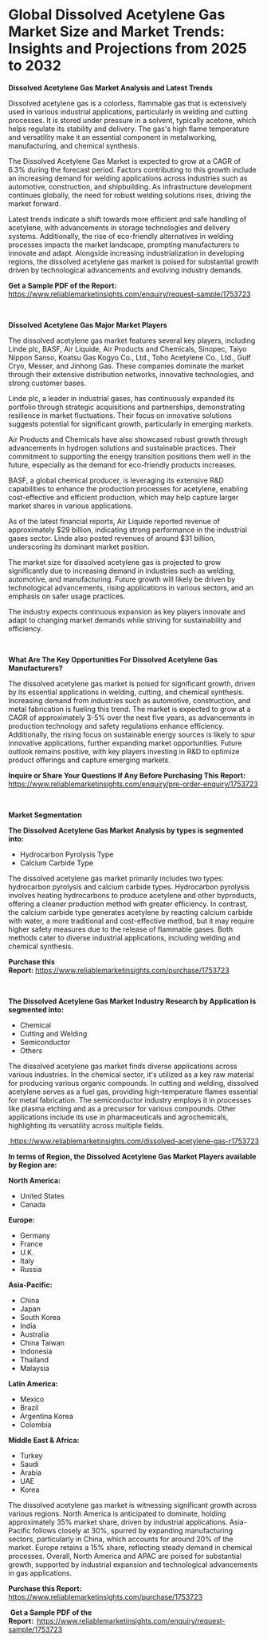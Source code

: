 <p><h1>Global Dissolved Acetylene Gas Market Size and Market Trends: Insights and Projections from 2025 to 2032</h1></p><p><strong>Dissolved Acetylene Gas Market Analysis and Latest Trends</strong></p>
<p><p>Dissolved acetylene gas is a colorless, flammable gas that is extensively used in various industrial applications, particularly in welding and cutting processes. It is stored under pressure in a solvent, typically acetone, which helps regulate its stability and delivery. The gas's high flame temperature and versatility make it an essential component in metalworking, manufacturing, and chemical synthesis.</p><p>The Dissolved Acetylene Gas Market is expected to grow at a CAGR of 6.3% during the forecast period. Factors contributing to this growth include an increasing demand for welding applications across industries such as automotive, construction, and shipbuilding. As infrastructure development continues globally, the need for robust welding solutions rises, driving the market forward.</p><p>Latest trends indicate a shift towards more efficient and safe handling of acetylene, with advancements in storage technologies and delivery systems. Additionally, the rise of eco-friendly alternatives in welding processes impacts the market landscape, prompting manufacturers to innovate and adapt. Alongside increasing industrialization in developing regions, the dissolved acetylene gas market is poised for substantial growth driven by technological advancements and evolving industry demands.</p></p>
<p><strong>Get a Sample PDF of the Report:&nbsp;</strong> <a href="https://www.reliablemarketinsights.com/enquiry/request-sample/1753723?utm_campaign=2441&utm_medium=2&utm_source=Github&utm_content=ia&utm_term=17042025&utm_id=dissolved-acetylene-gas">https://www.reliablemarketinsights.com/enquiry/request-sample/1753723</a></p>
<p>&nbsp;</p>
<p><strong>Dissolved Acetylene Gas Major Market Players</strong></p>
<p><p>The dissolved acetylene gas market features several key players, including Linde plc, BASF, Air Liquide, Air Products and Chemicals, Sinopec, Taiyo Nippon Sanso, Koatsu Gas Kogyo Co., Ltd., Toho Acetylene Co., Ltd., Gulf Cryo, Messer, and Jinhong Gas. These companies dominate the market through their extensive distribution networks, innovative technologies, and strong customer bases.</p><p>Linde plc, a leader in industrial gases, has continuously expanded its portfolio through strategic acquisitions and partnerships, demonstrating resilience in market fluctuations. Their focus on innovative solutions suggests potential for significant growth, particularly in emerging markets.</p><p>Air Products and Chemicals have also showcased robust growth through advancements in hydrogen solutions and sustainable practices. Their commitment to supporting the energy transition positions them well in the future, especially as the demand for eco-friendly products increases.</p><p>BASF, a global chemical producer, is leveraging its extensive R&D capabilities to enhance the production processes for acetylene, enabling cost-effective and efficient production, which may help capture larger market shares in various applications.</p><p>As of the latest financial reports, Air Liquide reported revenue of approximately $29 billion, indicating strong performance in the industrial gases sector. Linde also posted revenues of around $31 billion, underscoring its dominant market position.</p><p>The market size for dissolved acetylene gas is projected to grow significantly due to increasing demand in industries such as welding, automotive, and manufacturing. Future growth will likely be driven by technological advancements, rising applications in various sectors, and an emphasis on safer usage practices.</p><p>The industry expects continuous expansion as key players innovate and adapt to changing market demands while striving for sustainability and efficiency.</p></p>
<p>&nbsp;</p>
<p><strong>What Are The Key Opportunities For Dissolved Acetylene Gas Manufacturers?</strong></p>
<p><p>The dissolved acetylene gas market is poised for significant growth, driven by its essential applications in welding, cutting, and chemical synthesis. Increasing demand from industries such as automotive, construction, and metal fabrication is fueling this trend. The market is expected to grow at a CAGR of approximately 3-5% over the next five years, as advancements in production technology and safety regulations enhance efficiency. Additionally, the rising focus on sustainable energy sources is likely to spur innovative applications, further expanding market opportunities. Future outlook remains positive, with key players investing in R&D to optimize product offerings and capture emerging markets.</p></p>
<p><strong>Inquire or Share Your Questions If Any Before Purchasing This Report:</strong> <a href="https://www.reliablemarketinsights.com/enquiry/pre-order-enquiry/1753723?utm_campaign=2441&utm_medium=2&utm_source=Github&utm_content=ia&utm_term=17042025&utm_id=dissolved-acetylene-gas">https://www.reliablemarketinsights.com/enquiry/pre-order-enquiry/1753723</a></p>
<p>&nbsp;</p>
<p><strong>Market Segmentation</strong></p>
<p><strong>The Dissolved Acetylene Gas Market Analysis by types is segmented into:</strong></p>
<p><ul><li>Hydrocarbon Pyrolysis Type</li><li>Calcium Carbide Type</li></ul></p>
<p><p>The dissolved acetylene gas market primarily includes two types: hydrocarbon pyrolysis and calcium carbide types. Hydrocarbon pyrolysis involves heating hydrocarbons to produce acetylene and other byproducts, offering a cleaner production method with greater efficiency. In contrast, the calcium carbide type generates acetylene by reacting calcium carbide with water, a more traditional and cost-effective method, but it may require higher safety measures due to the release of flammable gases. Both methods cater to diverse industrial applications, including welding and chemical synthesis.</p></p>
<p><strong>Purchase this Report:&nbsp;</strong><a href="https://www.reliablemarketinsights.com/purchase/1753723?utm_campaign=2441&utm_medium=2&utm_source=Github&utm_content=ia&utm_term=17042025&utm_id=dissolved-acetylene-gas">https://www.reliablemarketinsights.com/purchase/1753723</a></p>
<p>&nbsp;</p>
<p><strong>The Dissolved Acetylene Gas Market Industry Research by Application is segmented into:</strong></p>
<p><ul><li>Chemical</li><li>Cutting and Welding</li><li>Semiconductor</li><li>Others</li></ul></p>
<p><p>The dissolved acetylene gas market finds diverse applications across various industries. In the chemical sector, it's utilized as a key raw material for producing various organic compounds. In cutting and welding, dissolved acetylene serves as a fuel gas, providing high-temperature flames essential for metal fabrication. The semiconductor industry employs it in processes like plasma etching and as a precursor for various compounds. Other applications include its use in pharmaceuticals and agrochemicals, highlighting its versatility across multiple fields.</p></p>
<p><a href="https://www.reliablemarketinsights.com/dissolved-acetylene-gas-r1753723?utm_campaign=2441&utm_medium=2&utm_source=Github&utm_content=ia&utm_term=17042025&utm_id=dissolved-acetylene-gas">&nbsp;https://www.reliablemarketinsights.com/dissolved-acetylene-gas-r1753723</a></p>
<p><strong>In terms of Region, the Dissolved Acetylene Gas Market Players available by Region are:</strong></p>
<p>
    <p> <strong> North America: </strong>
        <ul>
            <li>United States</li>
            <li>Canada</li>
        </ul>
        </p> 
    <p> <strong> Europe: </strong>
        <ul>
            <li>Germany</li>
            <li>France</li>
            <li>U.K.</li>
            <li>Italy</li>
            <li>Russia</li>
        </ul>
        </p> 
    <p> <strong> Asia-Pacific: </strong>
        <ul>
            <li>China</li>
            <li>Japan</li>
            <li>South Korea</li>
            <li>India</li>
            <li>Australia</li>
            <li>China Taiwan</li>
            <li>Indonesia</li>
            <li>Thailand</li>
            <li>Malaysia</li>
        </ul>
        </p> 
    <p> <strong> Latin America: </strong>
        <ul>
            <li>Mexico</li>
            <li>Brazil</li>
            <li>Argentina Korea</li>
            <li>Colombia</li>
        </ul>
        </p> 
    <p> <strong> Middle East & Africa: </strong>
        <ul>
            <li>Turkey</li>
            <li>Saudi</li>
            <li>Arabia</li>
            <li>UAE</li>
            <li>Korea</li>
        </ul>
    </p>
    </p>
<p><p>The dissolved acetylene gas market is witnessing significant growth across various regions. North America is anticipated to dominate, holding approximately 35% market share, driven by industrial applications. Asia-Pacific follows closely at 30%, spurred by expanding manufacturing sectors, particularly in China, which accounts for around 20% of the market. Europe retains a 15% share, reflecting steady demand in chemical processes. Overall, North America and APAC are poised for substantial growth, supported by industrial expansion and technological advancements in gas applications.</p></p>
<p><strong>Purchase this Report: </strong><a href="https://www.reliablemarketinsights.com/purchase/1753723?utm_campaign=2441&utm_medium=2&utm_source=Github&utm_content=ia&utm_term=17042025&utm_id=dissolved-acetylene-gas">https://www.reliablemarketinsights.com/purchase/1753723</a></p>
<p>&nbsp;<strong>Get a Sample PDF of the Report:&nbsp;&nbsp;</strong><a href="https://www.reliablemarketinsights.com/enquiry/request-sample/1753723?utm_campaign=2441&utm_medium=2&utm_source=Github&utm_content=ia&utm_term=17042025&utm_id=dissolved-acetylene-gas">https://www.reliablemarketinsights.com/enquiry/request-sample/1753723</a></p>
<p><strong></strong></p>
<p><p></p><p></p><p></p></p>